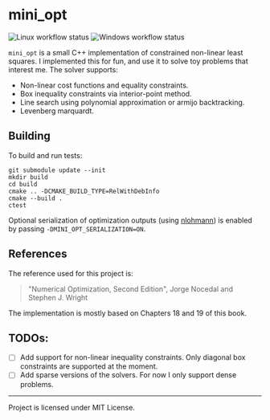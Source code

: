 # mini_opt

![Linux workflow status](https://github.com/gareth-cross/mini_opt/actions/workflows/linux.yml/badge.svg?branch=main)
![Windows workflow status](https://github.com/gareth-cross/mini_opt/actions/workflows/windows.yml/badge.svg?branch=main)

`mini_opt` is a small C++ implementation of constrained non-linear least squares. I implemented this for fun, and use it to solve toy problems that interest me. The solver supports:
- Non-linear cost functions and equality constraints.
- Box inequality constraints via interior-point method.
- Line search using polynomial approximation or armijo backtracking.
- Levenberg marquardt.

## Building

To build and run tests:

```
git submodule update --init
mkdir build
cd build
cmake .. -DCMAKE_BUILD_TYPE=RelWithDebInfo
cmake --build .
ctest
```

Optional serialization of optimization outputs (using [nlohmann](https://github.com/nlohmann/json)) is enabled by passing `-DMINI_OPT_SERIALIZATION=ON`.

## References

The reference used for this project is:

> "Numerical Optimization, Second Edition", Jorge Nocedal and Stephen J. Wright

The implementation is mostly based on Chapters 18 and 19 of this book.

## TODOs:

- [ ] Add support for non-linear inequality constraints. Only diagonal box constraints are supported at the moment.
- [ ] Add sparse versions of the solvers. For now I only support dense problems.

---

Project is licensed under MIT License.
